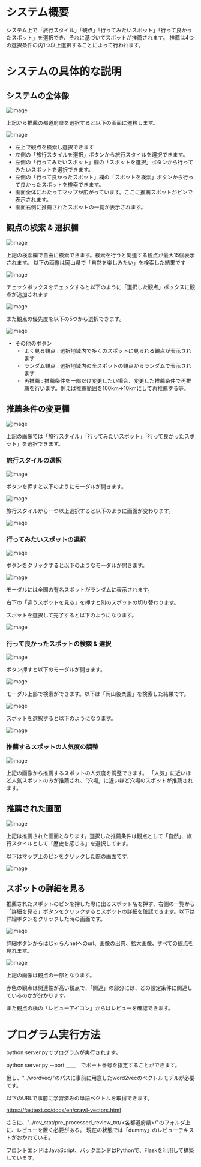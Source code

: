 # システム概要
システム上で「旅行スタイル」「観点」「行ってみたいスポット」「行って良かったスポット」を選択でき、それに基づいてスポットが推薦されます。
推薦は4つの選択条件の内1つ以上選択することによって行われます。

# システムの具体的な説明
## システムの全体像
![image](https://github.com/user-attachments/assets/c0cda982-47ee-4d9b-a23e-f7f795d803cf)

上記から推薦の都道府県を選択すると以下の画面に遷移します。

![image](https://github.com/user-attachments/assets/68435b39-55f0-48a6-ae50-52128a40d277)

- 左上で観点を検索し選択できます
- 左側の「旅行スタイルを選択」ボタンから旅行スタイルを選択できます。
- 左側の「行ってみたいスポット」欄の「スポットを選択」ボタンから行ってみたいスポットを選択できます。
- 左側の「行って良かったスポット」欄の「スポットを検索」ボタンから行って良かったスポットを検索できます。
- 画面全体にわたってマップが広がっています。ここに推薦スポットがピンで表示されます。
- 画面右側に推薦されたスポットの一覧が表示されます。

## 観点の検索 & 選択欄
![image](https://github.com/user-attachments/assets/30c14e4d-a543-43f3-9cdc-349748ad87d3)

上記の検索欄で自由に検索できます。検索を行うと関連する観点が最大15個表示されます。
以下の画像は岡山県で「自然を楽しみたい」を検索した結果です

![image](https://github.com/user-attachments/assets/e8388b54-38c2-4a9a-9e66-d6c0ed6450b6)

チェックボックスをチェックすると以下のように「選択した観点」ボックスに観点が追加されます

![image](https://github.com/user-attachments/assets/eb28ade2-b2f2-4386-a1cf-ef1de3b2a7c4)

また観点の優先度を以下の5つから選択できます。

![image](https://github.com/user-attachments/assets/192537a8-5432-41d7-97b7-eae3e7b19db6)

- その他のボタン
  - よく見る観点 : 選択地域内で多くのスポットに見られる観点が表示されます  
  - ランダム観点 : 選択地域内の全スポットの観点からランダムで表示されます
  - 再推薦 : 推薦条件を一部だけ変更したい場合、変更した推薦条件で再推薦を行います。例えば推薦範囲を100km->10kmにして再推薦する等。
  

## 推薦条件の変更欄

![image](https://github.com/user-attachments/assets/6334c9f3-ac62-43c3-b91b-88a11b9154e5)

上記の画像では「旅行スタイル」「行ってみたいスポット」「行って良かったスポット」を選択できます。

### 旅行スタイルの選択

![image](https://github.com/user-attachments/assets/27520f06-d0fb-4e9b-b9c6-ecb868bad4e5)

ボタンを押すと以下のようにモーダルが開きます。

![image](https://github.com/user-attachments/assets/1b9f1e21-00e9-4fec-87a8-843aace7d797)

旅行スタイルから一つ以上選択すると以下のように画面が変わります。

![image](https://github.com/user-attachments/assets/707db500-fb05-43ac-b1a4-6129c6948f88)

### 行ってみたいスポットの選択

![image](https://github.com/user-attachments/assets/600ee288-32d1-4ab6-aabb-777ac5e2561f)

ボタンをクリックすると以下のようなモーダルが開きます。

![image](https://github.com/user-attachments/assets/36d1737e-f19e-4889-bcb8-6026c359c23b)

モーダルには全国の有名スポットがランダムに表示されます。

右下の「違うスポットを見る」を押すと別のスポットの切り替わります。

スポットを選択して完了すると以下のようになります。

![image](https://github.com/user-attachments/assets/60295e5a-76e9-40c1-83f8-0cacf7f2c62b)

### 行って良かったスポットの検索 & 選択

![image](https://github.com/user-attachments/assets/4193d5ce-d4ec-4a24-a3ee-f9596ff1e20b)

ボタン押すと以下のモーダルが開きます。

![image](https://github.com/user-attachments/assets/006e17f4-7c14-4691-953c-ec3264c81d10)

モーダル上部で検索ができます。以下は「岡山後楽園」を検索した結果です。

![image](https://github.com/user-attachments/assets/d3d231d3-9ae7-4746-9e1a-6663c4dccf75)

スポットを選択すると以下のようになります。

![image](https://github.com/user-attachments/assets/dc99e2b9-4af1-4d6a-9b85-101653dead41)

### 推薦するスポットの人気度の調整

![image](https://github.com/user-attachments/assets/9b72a033-6e97-42ac-ad24-f6303e1b585f)

上記の画像から推薦するスポットの人気度を調整できます。
「人気」に近いほど人気スポットのみが推薦され、「穴場」に近いほど穴場のスポットが推薦されます。


## 推薦された画面

![image](https://github.com/user-attachments/assets/6e2bb988-1c51-4cfc-a68f-9f51dc9b4756)


上記は推薦された画面となります。選択した推薦条件は観点として「自然」、旅行スタイルとして「歴史を感じる」を選択してます。

以下はマップ上のピンをクリックした際の画面です。

![image](https://github.com/user-attachments/assets/a16c9a65-5626-40c5-b9fa-1a572a8f4b0d)

## スポットの詳細を見る

推薦されたスポットのピンを押した際に出るスポット名を押す、右側の一覧から「詳細を見る」ボタンをクリックするとスポットの詳細を確認できます。以下は詳細ボタンをクリックした時の画面です。

![image](https://github.com/user-attachments/assets/d38fef05-e2c2-43db-99ae-bd25fca76b4b)

詳細ボタンからはじゃらんnetへのurl、画像の出典、拡大画像、すべての観点を見れます。

![image](https://github.com/user-attachments/assets/c78646cb-6cb4-4cf5-893b-a6a167322f29)

上記の画像は観点の一部となります。

赤色の観点は関連性が高い観点で、「関連」の部分には、どの設定条件に関連しているのかが分かります。

また観点の横の「レビューアイコン」からはレビューを確認できます。


# プログラム実行方法
python server.pyでプログラムが実行されます。

python server.py --port ____　でポート番号を指定することができます。

但し、"../wordvec/"のパスに事前に用意したword2vecのベクトルモデルが必要です。

以下のURLで事前に学習済みの単語ベクトルを取得できます。

https://fasttext.cc/docs/en/crawl-vectors.html

さらに、"../rev_stat/pre_processed_review_txt/<各都道府県>/"のフォルダ上に、レビューを置く必要がある。
現在の状態では「dummy」のレビューテキストがおかれている。


フロントエンドはJavaScript、バックエンドはPythonで、Flaskを利用して構築しています。



